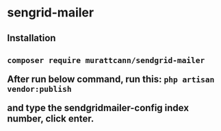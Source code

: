 # sengrid-mailer

<h2> Installation <h2>
<p>
  <code>composer require murattcann/sendgrid-mailer</code>
</p>
<p>After run below command, run this: 
  <code>php artisan vendor:publish</code>

  and type the <b>sendgridmailer-config</b> index number, click enter.
</p>
